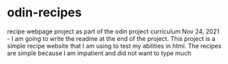 # odin-recipes
recipe webpage project as part of the odin project curriculum 
Nov 24, 2021 - I am going to write the readme at the end of the project.
This project is a simple recipe website that I am using to test my abilities in html.
The recipes are simple because I am impatient and did not want to type much